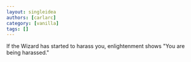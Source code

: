 ```yaml
---
layout: singleidea
authors: [carlarc]
category: [vanilla]
tags: []
---
```

If the Wizard has started to harass you, enlightenment shows "You are being harassed."
